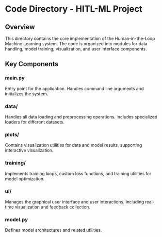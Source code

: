 # Code Directory - HITL-ML Project

## Overview
This directory contains the core implementation of the Human-in-the-Loop Machine Learning system. The code is organized into modules for data handling, model training, visualization, and user interface components.

## Key Components

### main.py
Entry point for the application. Handles command line arguments and initializes the system.

### data/
Handles all data loading and preprocessing operations. Includes specialized loaders for different datasets.

### plots/
Contains visualization utilities for data and model results, supporting interactive visualization.

### training/
Implements training loops, custom loss functions, and training utilities for model optimization.

### ui/
Manages the graphical user interface and user interactions, including real-time visualization and feedback collection.

### model.py
Defines model architectures and related utilities.
